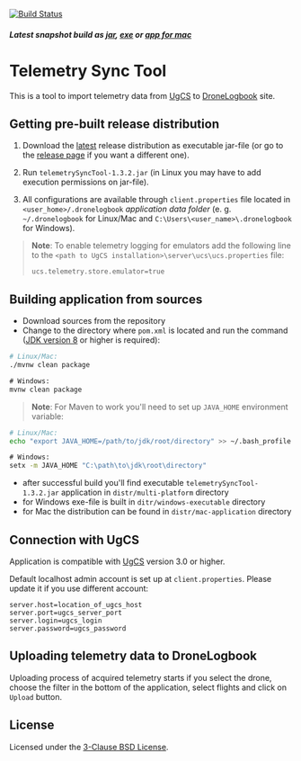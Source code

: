 [![Build Status](https://travis-ci.org/ugcs/dronelogbook.svg?branch=master)](https://travis-ci.org/ugcs/dronelogbook)

##### Latest snapshot build as [jar](https://ugcs.github.io/dronelogbook/telemetrySyncTool.jar), [exe](https://ugcs.github.io/dronelogbook/telemetrySyncTool.exe) or [app for mac](https://ugcs.github.io/dronelogbook/telemetrySyncTool.tar.gz) 

# Telemetry Sync Tool
This is a tool to import telemetry data from [UgCS](www.ugcs.com) to [DroneLogbook](www.dronelogbook.com) site.

## Getting pre-built release distribution
1. Download the [latest](https://github.com/ugcs/dronelogbook/releases/latest) release distribution as executable jar-file (or go to the [release page](https://github.com/ugcs/dronelogbook/releases) if you want a different one).

2. Run `telemetrySyncTool-1.3.2.jar` (in Linux you may have to add execution permissions on jar-file).

3. All configurations are available through `client.properties` file located in `<user_home>/.dronelogbook` _application data folder_ (e. g. `~/.dronelogbook` for Linux/Mac and `C:\Users\<user_name>\.dronelogbook` for Windows).

> **Note**: To enable telemetry logging for emulators add the following line to the `<path to UgCS installation>\server\ucs\ucs.properties` file:
> ```properties
> ucs.telemetry.store.emulator=true
> ```

## Building application from sources
* Download sources from the repository
* Change to the directory where `pom.xml` is located and run the command ([JDK version 8](https://jdk.java.net/8/) or higher is required):
```bash
# Linux/Mac:
./mvnw clean package
```
```cmd
# Windows:
mvnw clean package
```

>**Note**: For Maven to work you'll need to set up `JAVA_HOME` environment variable:
```bash
# Linux/Mac:
echo "export JAVA_HOME=/path/to/jdk/root/directory" >> ~/.bash_profile
```
```cmd
# Windows:
setx -m JAVA_HOME "C:\path\to\jdk\root\directory"
```
 
* after successful build you'll find executable `telemetrySyncTool-1.3.2.jar` application in `distr/multi-platform` directory
* for Windows exe-file is built in `ditr/windows-executable` directory
* for Mac the distribution can be found in `distr/mac-application` directory

## Connection with UgCS
Application is compatible with [UgCS](www.ugcs.com) version 3.0 or higher.

Default localhost admin account is set up at `client.properties`. Please update it if you use different account:
```properties
server.host=location_of_ugcs_host
server.port=ugcs_server_port
server.login=ugcs_login
server.password=ugcs_password
```


## Uploading telemetry data to DroneLogbook 

Uploading process of acquired telemetry starts if you select the drone, choose the filter in the bottom of the application, select flights and click on `Upload` button.
 
 License
 -------
 
 Licensed under the [3-Clause BSD License](./LICENSE).